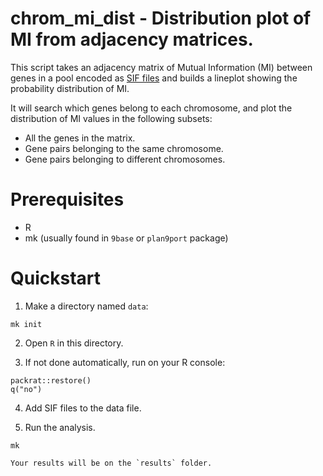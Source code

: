 # chrom_mi_dist - Distribution plot of MI from adjacency matrices.

This script takes an adjacency matrix of Mutual Information (MI) between genes in a pool
encoded as [SIF files](http://cytoscape.org/manual/Cytoscape2_5Manual.html#SIF%20Format )
and builds a lineplot showing the probability distribution of MI.

It will search which genes belong to each chromosome,
and plot the distribution of MI values in the following subsets:

-  All the genes in the matrix.
-  Gene pairs belonging to the same chromosome.
-  Gene pairs belonging to different chromosomes.

# Prerequisites

- R
- mk (usually found in `9base` or `plan9port` package)

# Quickstart

1.  Make a directory named `data`:

```
mk init
```

2.  Open `R` in this directory.

3.  If not done automatically, run on your R console:

```
packrat::restore()
q("no")
```

4.  Add SIF files to the data file.

5.  Run the analysis.

```
mk
```

    Your results will be on the `results` folder.
